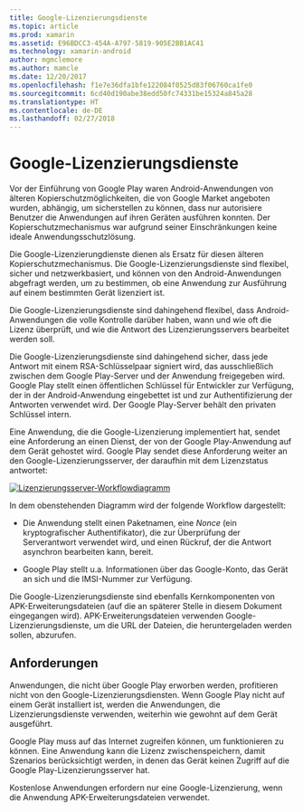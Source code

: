 ```yaml
---
title: Google-Lizenzierungsdienste
ms.topic: article
ms.prod: xamarin
ms.assetid: E96BDCC3-454A-A797-5819-905E2BB1AC41
ms.technology: xamarin-android
author: mgmclemore
ms.author: mamcle
ms.date: 12/20/2017
ms.openlocfilehash: f1e7e36dfa1bfe122084f0525d83f06760ca1fe0
ms.sourcegitcommit: 6cd40d190abe38edd50fc74331be15324a845a28
ms.translationtype: HT
ms.contentlocale: de-DE
ms.lasthandoff: 02/27/2018
---
```

# <a name="google-licensing-services"></a>Google-Lizenzierungsdienste

Vor der Einführung von Google Play waren Android-Anwendungen von älteren Kopierschutzmöglichkeiten, die von Google Market angeboten wurden, abhängig, um sicherstellen zu können, dass nur autorisiere Benutzer die Anwendungen auf ihren Geräten ausführen konnten. Der Kopierschutzmechanismus war aufgrund seiner Einschränkungen keine ideale Anwendungsschutzlösung.

Die Google-Lizenzierungdienste dienen als Ersatz für diesen älteren Kopierschutzmechanismus.
Die Google-Lizenzierungsdienste sind flexibel, sicher und netzwerkbasiert, und können von den Android-Anwendungen abgefragt werden, um zu bestimmen, ob eine Anwendung zur Ausführung auf einem bestimmten Gerät lizenziert ist.

Die Google-Lizenzierungsdienste sind dahingehend flexibel, dass Android-Anwendungen die volle Kontrolle darüber haben, wann und wie oft die Lizenz überprüft, und wie die Antwort des Lizenzierungsservers bearbeitet werden soll.

Die Google-Lizenzierungsdienste sind dahingehend sicher, dass jede Antwort mit einem RSA-Schlüsselpaar signiert wird, das ausschließlich zwischen dem Google Play-Server und der Anwendung freigegeben wird. Google Play stellt einen öffentlichen Schlüssel für Entwickler zur Verfügung, der in der Android-Anwendung eingebettet ist und zur Authentifizierung der Antworten verwendet wird. Der Google Play-Server behält den privaten Schlüssel intern.

Eine Anwendung, die die Google-Lizenzierung implementiert hat, sendet eine Anforderung an einen Dienst, der von der Google Play-Anwendung auf dem Gerät gehostet wird. Google Play sendet diese Anforderung weiter an den Google-Lizenzierungsserver, der daraufhin mit dem Lizenzstatus antwortet: 

[ ![Lizenzierungsserver-Workflowdiagramm](google-licensing-services-images/gp-licensing-service-overview.png)](google-licensing-services-images/gp-licensing-service-overview.png)

In dem obenstehenden Diagramm wird der folgende Workflow dargestellt: 

-   Die Anwendung stellt einen Paketnamen, eine *Nonce* (ein kryptografischer Authentifikator), die zur Überprüfung der Serverantwort verwendet wird, und einen Rückruf, der die Antwort asynchron bearbeiten kann, bereit. 

-   Google Play stellt u.a. Informationen über das Google-Konto, das Gerät an sich und die IMSI-Nummer zur Verfügung. 

Die Google-Lizenzierungsdienste sind ebenfalls Kernkomponenten von APK-Erweiterungsdateien (auf die an späterer Stelle in diesem Dokument eingegangen wird). APK-Erweiterungsdateien verwenden Google-Lizenzierungsdienste, um die URL der Dateien, die heruntergeladen werden sollen, abzurufen.

<a name="Requirements" />

## <a name="requirements"></a>Anforderungen

Anwendungen, die nicht über Google Play erworben werden, profitieren nicht von den Google-Lizenzierungsdiensten. Wenn Google Play nicht auf einem Gerät installiert ist, werden die Anwendungen, die Lizenzierungsdienste verwenden, weiterhin wie gewohnt auf dem Gerät ausgeführt.

Google Play muss auf das Internet zugreifen können, um funktionieren zu können. Eine Anwendung kann die Lizenz zwischenspeichern, damit Szenarios berücksichtigt werden, in denen das Gerät keinen Zugriff auf die Google Play-Lizenzierungsserver hat.

Kostenlose Anwendungen erfordern nur eine Google-Lizenzierung, wenn die Anwendung APK-Erweiterungsdateien verwendet.
